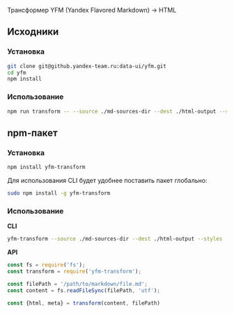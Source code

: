 Трансформер YFM (Yandex Flavored Markdown) -> HTML

## Исходники
### Установка
```bash
git clone git@github.yandex-team.ru:data-ui/yfm.git
cd yfm
npm install
```

### Использование
```bash
npm run transform -- --source ./md-sources-dir --dest ./html-output --styles
```

## npm-пакет
### Установка
```bash
npm install yfm-transform
```

Для использования CLI будет удобнее поставить пакет глобально:
```bash
sudo npm install -g yfm-transform
```

### Использование
**CLI**
```bash
yfm-transform --source ./md-sources-dir --dest ./html-output --styles
```

**API**
```js
const fs = require('fs');
const transform = require('yfm-transform');

const filePath = '/path/to/markdown/file.md';
const content = fs.readFileSync(filePath, 'utf');

const {html, meta} = transform(content, filePath)
```
